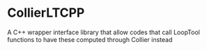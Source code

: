 # CollierLTCPP
A C++ wrapper interface library that allow codes that call LoopTool functions to have these computed through Collier instead
